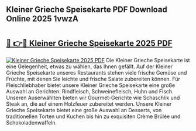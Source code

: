 ## Kleiner Grieche Speisekarte PDF Download Online 2025 1vwzA

# <h2><a href="http://gca0irt.nevu.top/?p=Kleiner+Grieche+Speisekarte">🔗 👉🔴 Kleiner Grieche Speisekarte 2025 PDF</a></h2>

[![Kleiner Grieche Speisekarte 2025 PDF](https://i.imgur.com/dBaPXMq.png)](http://gca0irt.nevu.top/?p=Kleiner+Grieche+Speisekarte)
Die Kleiner Grieche Speisekarte ist eine Gelegenheit, etwas zu wählen, das Ihnen gefällt. Auf der Kleiner Grieche Speisekarte unseres Restaurants stehen viele frische Gemüse und Früchte, mit denen Sie leichte und frische Salate zubereiten können. Für Fleischliebhaber bietet unsere Kleiner Grieche Speisekarte eine große Auswahl an Gerichten: Rindfleisch, Schweinefleisch, Huhn und Fisch. Unseren Auserwählten bieten wir Gourmet-Gerichte wie Schaschlik und Steak an, die auf einem Holzfeuer zubereitet werden. Unsere Kleiner Grieche Speisekarte bietet eine große Auswahl an Desserts, von traditionellen Torten und Kuchen bis hin zu exquisiten Crème Brûlée und Schokoladenwaffeln.
